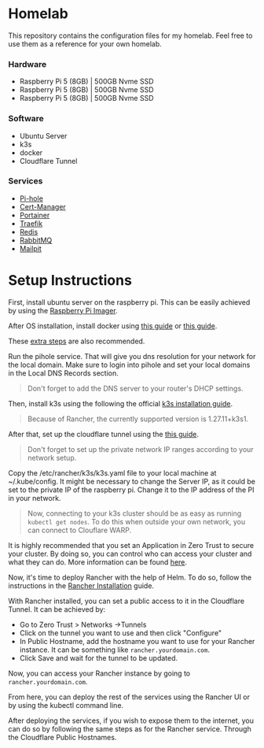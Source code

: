 # Homelab

This repository contains the configuration files for my homelab. Feel free to use them as a reference for your own homelab.

### Hardware

- Raspberry Pi 5 (8GB) | 500GB Nvme SSD
- Raspberry Pi 5 (8GB) | 500GB Nvme SSD
- Raspberry Pi 5 (8GB) | 500GB Nvme SSD

### Software

- Ubuntu Server
- k3s
- docker
- Cloudflare Tunnel

### Services

- [Pi-hole](https://pi-hole.net/)
- [Cert-Manager](https://cert-manager.io/)
- [Portainer](https://www.portainer.io/)
- [Traefik](https://doc.traefik.io/traefik/)
- [Redis](https://redis.io/)
- [RabbitMQ](https://www.rabbitmq.com/)
- [Mailpit](https://mailpit.axllent.org/)

# Setup Instructions

First, install ubuntu server on the raspberry pi. This can be easily achieved by using the [Raspberry Pi Imager](https://www.raspberrypi.org/software/).

After OS installation, install docker using [this guide](https://docs.docker.com/engine/install/ubuntu/#install-using-the-convenience-script) or [this guide](https://docs.docker.com/engine/install/ubuntu/#install-using-the-repository).

These [extra steps](https://docs.docker.com/engine/install/linux-postinstall/) are also recommended.

Run the pihole service. That will give you dns resolution for your network for the local domain. Make sure to login into pihole and set your local domains in the Local DNS Records section.

> Don't forget to add the DNS server to your router's DHCP settings.

Then, install k3s using the following the official [k3s installation guide](https://docs.k3s.io/quick-start).

> Because of Rancher, the currently supported version is 1.27.11+k3s1.

After that, set up the cloudflare tunnel using the [this guide](https://developers.cloudflare.com/cloudflare-one/connections/connect-networks/private-net/cloudflared/).

> Don't forget to set up the private network IP ranges according to your network setup.

Copy the /etc/rancher/k3s/k3s.yaml file to your local machine at ~/.kube/config.
It might be necessary to change the Server IP, as it could be set to the private IP of the raspberry pi. Change it to the IP address of the PI in your network.

> Now, connecting to your k3s cluster should be as easy as running `kubectl get nodes`. To do this when outside your own network, you can connect to Clouflare WARP.

It is highly recommended that you set an Application in Zero Trust to secure your cluster. By doing so, you can control who can access your cluster and what they can do. More information can be found [here](https://developers.cloudflare.com/cloudflare-one/applications/configure-apps/self-hosted-apps/).

Now, it's time to deploy Rancher with the help of Helm. To do so, follow the instructions in the [Rancher Installation](k8s/apps/rancher/readme.md) guide.

With Rancher installed, you can set a public access to it in the Cloudflare Tunnel. It can be achieved by:

- Go to Zero Trust > Networks ->Tunnels
- Click on the tunnel you want to use and then click "Configure"
- In Public Hostname, add the hostname you want to use for your Rancher instance. It can be something like `rancher.yourdomain.com`.
- Click Save and wait for the tunnel to be updated.

Now, you can access your Rancher instance by going to `rancher.yourdomain.com`.

From here, you can deploy the rest of the services using the Rancher UI or by using the kubectl command line.

After deploying the services, if you wish to expose them to the internet, you can do so by following the same steps as for the Rancher service. Through the Cloudflare Public Hostnames.
